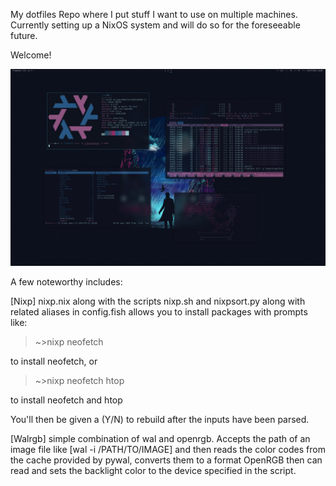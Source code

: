 My dotfiles Repo where I put stuff I want to use on multiple machines.
Currently setting up a NixOS system and will do so for the foreseeable future.

Welcome!

![Screenshot](https://github.com/borttappat/dotfiles/blob/main/2023-07-23_18-08.png)

A few noteworthy includes:

[Nixp]
nixp.nix along with the scripts nixp.sh and nixpsort.py along with related aliases in config.fish allows you to install packages with prompts like:

> ~>nixp neofetch

to install neofetch, or

> ~>nixp neofetch htop

to install neofetch and htop

You'll then be given a (Y/N) to rebuild after the inputs have been parsed.


[Walrgb]
simple combination of wal and openrgb. Accepts the path of an image file like [wal -i /PATH/TO/IMAGE] and then reads the color codes from the cache provided by pywal, converts them to a format OpenRGB then can read and sets the backlight color to the device specified in the script.


